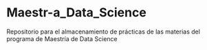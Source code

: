 # Maestr-a_Data_Science
Repositorio para el almacenamiento de prácticas de las materias del programa de Maestría de Data Science
